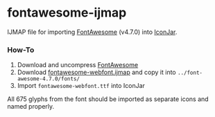 # fontawesome-ijmap
IJMAP file for importing [FontAwesome](http://fontawesome.io) (v4.7.0) into [IconJar](https://geticonjar.com).

### How-To
1. Download and uncompress [FontAwesome](http://fontawesome.io)
2. Download [fontawesome-webfont.ijmap](https://raw.github.com/targumanu/fontawesome-ijmap/blob/master/fontawesome-webfont.ijmap) and copy it into `../font-awesome-4.7.0/fonts/`
3. Import `fontawesome-webfont.ttf` into IconJar

All 675 glyphs from the font should be imported as separate icons and named properly.
